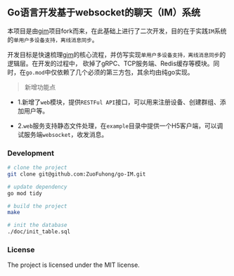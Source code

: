 ## Go语言开发基于websocket的聊天（IM）系统

本项目是由[gim](https://github.com/alberliu/gim)项目fork而来，在此基础上进行了二次开发，目的在于实践`IM`系统的`单用户多设备支持，离线消息同步`。

开发目标是快速梳理[gim](https://github.com/alberliu/gim)的核心流程，并仿写实现`单用户多设备支持，离线消息同步`的逻辑层。在开发的过程中，
砍掉了gRPC、TCP服务端、Redis缓存等模块。同时，在`go.mod`中仅依赖了几个必须的第三方包，其余均由纯go实现。

> 新增功能点

- 1.新增了`web`模块，提供`RESTFul API`接口，可以用来注册设备、创建群组、添加用户等。

- 2.`web`服务支持静态文件处理，在`example`目录中提供一个H5客户端，可以调试服务端`websocket`，收发消息。

### Development

```sh
# clone the project
git clone git@github.com:ZuoFuhong/go-IM.git

# update dependency
go mod tidy

# build the project
make

# init the database
./doc/init_table.sql
```

### License

The project is licensed under the MIT license.
